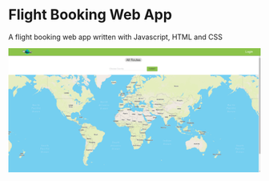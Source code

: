 # Flight Booking Web App
A flight booking web app written with Javascript, HTML and CSS

![Main page of the web app](pics/main-page.png)
